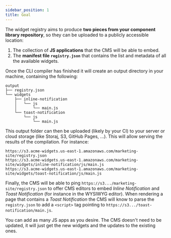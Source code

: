 ```yaml
---
sidebar_position: 1
title: Goal
---
```

The widget registry aims to produce **two pieces from your component library repository**, so they can be uploaded to a publicly accessible location:

  1. The collection of **JS applications** that the CMS will be able to embed.
  2. The **manifest file `registry.json`** that contains the list and metadata of all the available widgets.

Once the CLI compiler has finished it will create an output directory in your machine, containing the following:

```
output
├── registry.json
└── widgets
    ├── inline-notification
    │   └── js
    │       └── main.js
    └── toast-notification
        └── js
            └── main.js
```

This output folder can then be uploaded (likely by your CI) to your server or cloud storage (like Storaj, S3, GitHub
Pages, ...). This will allow serving the results of the compilation. For instance:

```
https://s3.acme-widgets.us-east-1.amazonaws.com/marketing-site/registry.json
https://s3.acme-widgets.us-east-1.amazonaws.com/marketing-site/widgets/inline-notification/js/main.js
https://s3.acme-widgets.us-east-1.amazonaws.com/marketing-site/widgets/toast-notification/js/main.js
```

Finally, the CMS will be able to ping `https://s3.../marketing-site/registry.json` to offer CMS editors to embed _Inline
Notification_ and _Toast Notification_ (for instance in the WYSIWYG editor). When rendering a page that contains a 
_Toast Notification_ the CMS will know to parse the `registry.json` to add a `<script>` tag pointing to
`https://s3.../toast-notification/main.js`.

You can add as many JS apps as you desire. The CMS doesn't need to be updated, it will just get the new widgets and the
updates to the existing ones.
